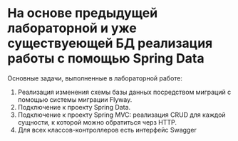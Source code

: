 # На основе предыдущей лабораторной и уже существуеющей БД реализация работы с помощью Spring Data

Основные задачи, выполненные в лабораторной работе:
1. Реализация изменения схемы базы данных посредством миграций с помощью системы миграции Flyway.
2. Подключение к проекту Spring Data.
3. Подключение к проекту Spring MVC: реализация CRUD для каждой сущности, к которой можно обратиться черз HTTP.
4. Для всех классов-контроллеров есть интерфейс Swagger

